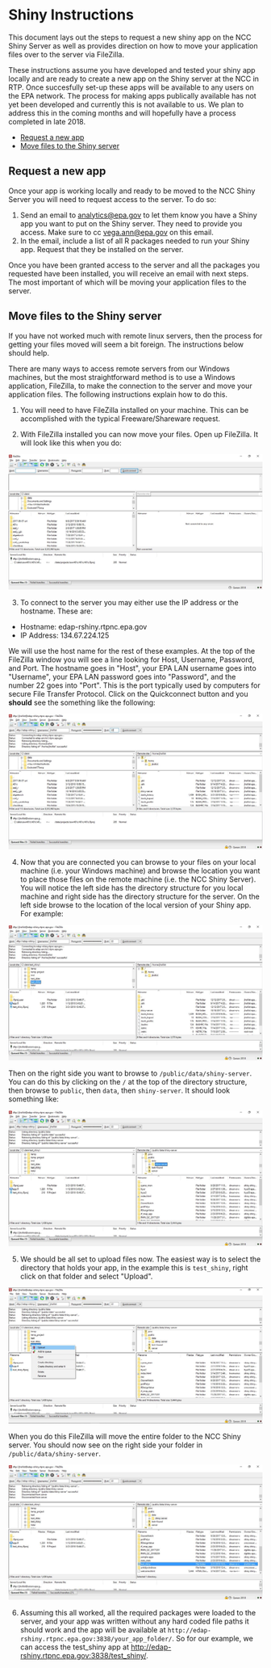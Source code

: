 # Shiny Instructions

This document lays out the steps to request a new shiny app on the NCC Shiny Server as well as provides direction on how to move your application files over to the server via FileZilla.

These instructions assume you have developed and tested your shiny app locally and are ready to create a new app on the Shiny server at the NCC in RTP.  Once succesfully set-up these apps will be available to any users on the EPA network.  The process for making apps publically available has not yet been developed and currently this is not available to us.  We plan to address this in the coming months and will hopefully have a process completed in late 2018.

- [Request a new app](#request-a-new-app)
- [Move files to the Shiny server](#move-files-to-the-server)

## Request a new app

Once your app is working locally and ready to be moved to the NCC Shiny Server you will need to request access to the server.  To do so:

1. Send an email to analytics@epa.gov to let them know you have a Shiny app you want to put on the Shiny server.  They need to provide you access.  Make sure to cc vega.ann@epa.gov on this email.
2. In the email, include a list of all R packages needed to run your Shiny app. Request that they be installed on the server.

Once you have been granted access to the server and all the packages you requested have been installed, you will receive an email with next steps.  The most important of which will be moving your application files to the server.

## Move files to the Shiny server

If you have not worked much with remote linux servers, then the process for getting your files moved will seem a bit foreign.  The instructions below should help.

There are many ways to access remote servers from our Windows machines, but the most straightforward method is to use a Windows application, FileZilla, to make the connection to the server and move your application files.  The following instructions explain how to do this.

1. You will need to have FileZilla installed on your machine.  This can be accomplished with the typical Freeware/Shareware request.  

2. With FileZilla installed you can now move your files.  Open up FileZilla.  It will look like this when you do:

![FileZilla Opened](img/filezilla_open.jpg)

3. To connect to the server you may either use the IP address or the hostname.  These are:

  - Hostname:  edap-rshiny.rtpnc.epa.gov
  - IP Address:  134.67.224.125
  
We will use the host name for the rest of these examples. At the top of the FileZilla window you will see a line looking for Host, Username, Password, and Port.  The hostname goes in "Host", your EPA LAN username goes into "Username", your EPA LAN password goes into "Password", and the number 22 goes into "Port".  This is the port typically used by computers for secure File Transfer Protocol.  Click on the Quickconnect button and you **should** see the something like the following:

![FileZilla Connected](img/filezilla_connected.jpg)

4. Now that you are connected you can browse to your files on your local machine (i.e. your Windows machine) and browse the location you want to place those files on the remote machine (i.e. the NCC Shiny Server).  You will notice the left side has the directory structure for you local machine and right side has the directory structure for the server.  On the left side browse to the location of the local version of your Shiny app.  For example:

![FileZilla Local](img/filezilla_local.jpg)

Then on the right side you want to browse to `/public/data/shiny-server`.  You can do this by clicking on the `/` at the top of the directory structure, then browse to `public`, then `data`, then `shiny-server`.  It should look something like:

![FileZilla Remote](img/filezilla_remote.jpg)

5. We should be all set to upload files now.  The easiest way is to select the directory that holds your app, in the example this is `test_shiny`, right click on that folder and select "Upload".  

![FileZilla Upload](img/filezilla_upload.jpg)

When you do this FileZilla will move the entire folder to the NCC Shiny server.  You should now see on the right side your folder in `/public/data/shiny-server`.  

![FileZilla Test Shiny](img/filezilla_test_shiny.jpg)

6. Assuming this all worked, all the required packages were loaded to the server, and your app was written without any hard coded file paths it should work and the app will be available at `http://edap-rshiny.rtpnc.epa.gov:3838/your_app_folder/`.  So for our example, we can access the test_shiny app at <http://edap-rshiny.rtpnc.epa.gov:3838/test_shiny/>.



